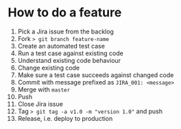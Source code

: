 # How to do a feature
1. Pick a Jira issue from the backlog
1. Fork `> git branch feature-name`
1. Create an automated test case
1. Run a test case against existing code
1. Understand existing code behaviour
1. Change existing code
1. Make sure a test case succeeds against changed code
1. Commit with message prefixed as `JIRA_001: <message>`
1. Merge with `master`
1. Push
1. Close Jira issue
1. Tag `> git tag -a v1.0 -m "version 1.0"` and push
1. Release, i.e. deploy to production 
